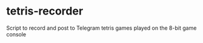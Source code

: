 # tetris-recorder
Script to record and post to Telegram tetris games played on the 8-bit game console
